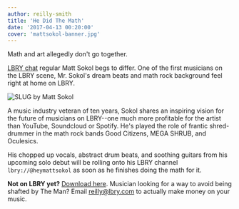 ```yaml
---
author: reilly-smith
title: 'He Did The Math'
date: '2017-04-13 00:20:00'
cover: 'mattsokol-banner.jpg'
---
```


Math and art allegedly don't go together.

[LBRY chat](http://chat.lbry.com) regular Matt Sokol begs to differ. One of the first musicians on the LBRY scene, Mr. Sokol's dream beats and math rock background feel right at home on LBRY.

![SLUG by Matt Sokol](/img/news/mattsokol-inline.png)

A music industry veteran of ten years, Sokol shares an inspiring vision for the future of musicians on LBRY--one much more profitable for the artist than YouTube, Soundcloud or Spotify. He's played the role of frantic shred-drummer in the math rock bands Good Citizens, MEGA SHRUB, and Oculesics.

His chopped up vocals, abstract drum beats, and soothing guitars from his upcoming solo debut will be rolling onto his LBRY channel `lbry://@heymattsokol` as soon as he finishes doing the math for it.

**Not on LBRY yet?** [Download here](/get). Musician looking for a way to avoid being shafted by The Man? Email [reilly@lbry.com](mailto:reilly@lbry.com) to actually make money on your music.
